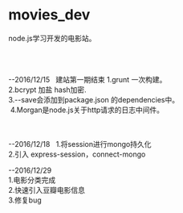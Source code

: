 # movies_dev

node.js学习开发的电影站。

<br>
<br>

--2016/12/15   建站第一期结束
  1.grunt 一次构建。<br>
  2.bcrypt 加盐 hash加密.<br>
  3.--save会添加到package.json 的dependencies中。<br>
  4.Morgan是node.js关于http请求的日志中间件。
<br>
<br>
<br>    

--2016/12/18   
  1.将session进行mongo持久化<br>
  2.引入 express-session，connect-mongo<br>


--2016/12/29<br>
  1.电影分类完成<br>
  2.快速引入豆瓣电影信息<br>
  3.修复bug<br>





   
